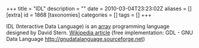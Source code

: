 +++
title = "IDL"
description = ""
date = 2010-03-04T23:23:02Z
aliases = []
[extra]
id = 1868
[taxonomies]
categories = []
tags = []
+++


IDL (Interactive Data Language) is an [array](https://rosettacode.org/wiki/array) programming language designed by David Stern.
[Wikipedia article](https://en.wikipedia.org/wiki/IDL_%28programming_language%29)
(free implementation: GDL - GNU Data Language http://gnudatalanguage.sourceforge.net)
